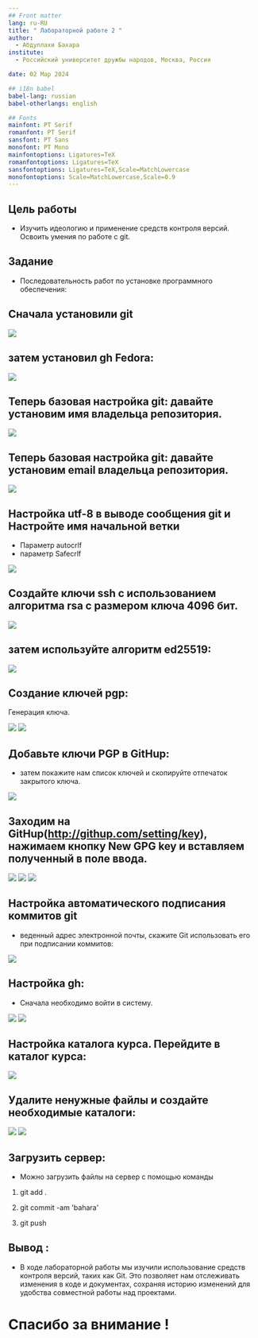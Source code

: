 ```yaml
---
## Front matter
lang: ru-RU
title: " Лабораторной работе 2 "
author:
  - Абдуллахи Бахара 
institute:
  - Российский университет дружбы народов, Москва, Россия

date: 02 Мар 2024

## i18n babel
babel-lang: russian
babel-otherlangs: english

## Fonts
mainfont: PT Serif
romanfont: PT Serif
sansfont: PT Sans
monofont: PT Mono
mainfontoptions: Ligatures=TeX
romanfontoptions: Ligatures=TeX
sansfontoptions: Ligatures=TeX,Scale=MatchLowercase
monofontoptions: Scale=MatchLowercase,Scale=0.9
---
```




## Цель работы

- Изучить идеологию и применение средств контроля версий.
Освоить умения по работе с git.

## Задание
- Последовательность работ по установке программного обеспечения:

## Сначала установили git

![](./image/1.jpg)

## затем установил gh Fedora:


![](./image/2,1.jpg)

## Теперь базовая настройка git: давайте установим имя владельца репозитория.

![](./image/3.jpg)

## Теперь базовая настройка git: давайте установим email владельца репозитория.

![](./image/4.jpg)

## Настройка utf-8 в выводе сообщения git и Настройте имя начальной ветки 

- Параметр аutocrlf
- параметр Safecrlf

![](./image/5.jpg)

## Создайте ключи ssh с использованием алгоритма rsa с размером ключа 4096 бит.

![](./image/6.jpg)

## затем используйте алгоритм ed25519:

![](./image/7.jpg)

## Создание ключей pgp:
Генерация ключа.

![](./image/8.jpg)
![](./image/8,1.jpg)

## Добавьте ключи PGP в GitHup: 
- затем покажите нам список ключей и скопируйте отпечаток закрытого ключа.

![](./image/9.jpg)

## Заходим на GitHup(http://githup.com/setting/key), нажимаем кнопку New GPG key и вставляем полученный в поле ввода.

![](./image/0,0.jpg)
![](./image/11.jpg)
![](./image/12.jpg)

## Настройка автоматического подписания коммитов git

- веденный адрес электронной почты, скажите Git использовать его при подписании коммитов:

![](./image/13.jpg)

## Настройка gh:
- Сначала необходимо войти в систему.

![](./image/14.jpg)
![](./image/15.jpg)

## Настройка каталога курса. Перейдите в каталог курса:

![](./image/18.jpg)

## Удалите ненужные файлы и создайте необходимые каталоги:

![](./image/19.jpg)
![](./image/20.jpg)

## Загрузить сервер:

- Можно загрузить файлы на сервер с помощью команды

1. git add .

2. git commit -am 'bahara'

3. git push



## Вывод :

- В ходе лабораторной работы мы изучили использование средств контроля версий, таких как Git. Это позволяет нам отслеживать изменения в коде и документах, сохраняя историю изменений для удобства совместной работы над проектами.

# Спасибо за внимание ! 
